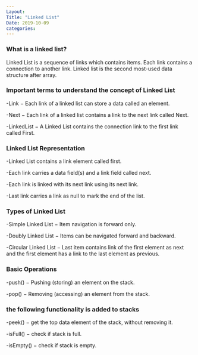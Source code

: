 ```yaml
---
Layout:
Title: "Linked List"
Date: 2019-10-09
categories:
---
```

### What is a linked list?
Linked List is a sequence of links which contains items. Each link contains a connection to another link. Linked list is the second most-used data structure after array. 

### Important terms to understand the concept of Linked List

-Link − Each link of a linked list can store a data called an element.

-Next − Each link of a linked list contains a link to the next link called Next.

-LinkedList − A Linked List contains the connection link to the first link called First.

### Linked List Representation
-Linked List contains a link element called first.

-Each link carries a data field(s) and a link field called next.

-Each link is linked with its next link using its next link.

-Last link carries a link as null to mark the end of the list.

### Types of Linked List
-Simple Linked List − Item navigation is forward only.

-Doubly Linked List − Items can be navigated forward and backward.

-Circular Linked List − Last item contains link of the first element as next and the first element has a link to the last element as previous.

### Basic Operations
-push() − Pushing (storing) an element on the stack.

-pop() − Removing (accessing) an element from the stack.

### the following functionality is added to stacks
-peek() − get the top data element of the stack, without removing it.

-isFull() − check if stack is full.

-isEmpty() − check if stack is empty.


